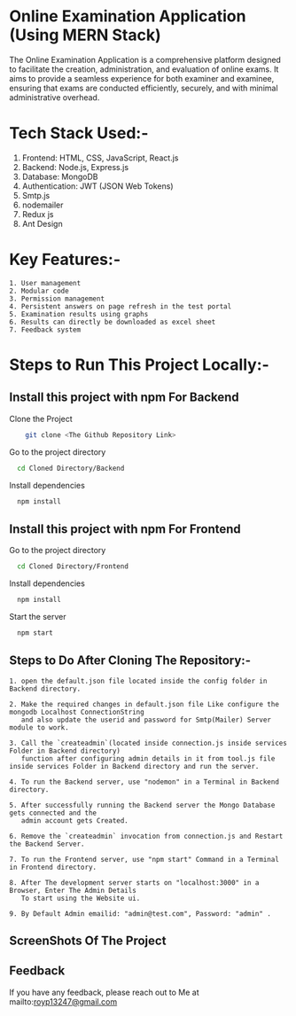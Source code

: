# Online Examination Application (Using MERN Stack)

The Online Examination Application is a comprehensive platform designed to facilitate the creation, administration, and evaluation of online exams. It aims to provide a seamless experience for both examiner and examinee, ensuring that exams are conducted efficiently, securely, and with minimal administrative overhead.

# Tech Stack Used:-

1. Frontend: HTML, CSS, JavaScript, React.js
2. Backend: Node.js, Express.js
3. Database: MongoDB
4. Authentication: JWT (JSON Web Tokens)
5. Smtp.js
6. nodemailer
7. Redux js
8. Ant Design

# Key Features:-

	1. User management
    2. Modular code
    3. Permission management
    4. Persistent answers on page refresh in the test portal
    5. Examination results using graphs
    6. Results can directly be downloaded as excel sheet
    7. Feedback system

# Steps to Run This Project Locally:-

## Install this project with npm For Backend

Clone the Project

```bash
	git clone <The Github Repository Link>
```
Go to the project directory
 
```bash
  cd Cloned Directory/Backend
```
Install dependencies
  
```bash  
  npm install
```

## Install this project with npm For Frontend

Go to the project directory

```bash
  cd Cloned Directory/Frontend
```

Install dependencies

```bash
  npm install
```

Start the server

```bash
  npm start
```

## Steps to Do After Cloning The Repository:-
	
	1. open the default.json file located inside the config folder in Backend directory.
	
	2. Make the required changes in default.json file Like configure the mongodb Localhost ConnectionString 
	   and also update the userid and password for Smtp(Mailer) Server module to work.
	
	3. Call the `createadmin`(located inside connection.js inside services Folder in Backend directory)
	   function after configuring admin details in it from tool.js file inside services Folder in Backend directory and run the server.

	4. To run the Backend server, use "nodemon" in a Terminal in Backend directory.
	
	5. After successfully running the Backend server the Mongo Database gets connected and the 
	   admin account gets Created.
	   
	6. Remove the `createadmin` invocation from connection.js and Restart the Backend Server.
	   
	7. To run the Frontend server, use "npm start" Command in a Terminal in Frontend directory.
	
	8. After The development server starts on "localhost:3000" in a Browser, Enter The Admin Details
	   To start using the Website ui.
	
	9. By Default Admin emailid: "admin@test.com", Password: "admin" .

## ScreenShots Of The Project

## Feedback

If you have any feedback, please reach out to Me at mailto:royp13247@gmail.com
